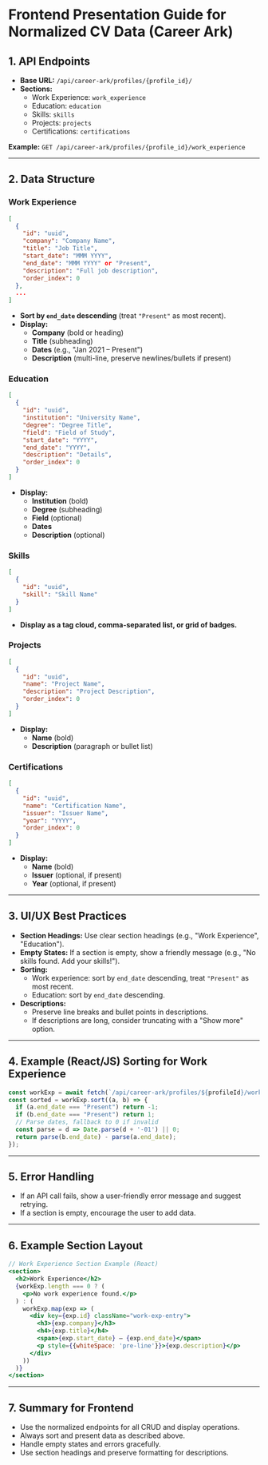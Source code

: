 # Frontend Presentation Guide for Normalized CV Data (Career Ark)

## 1. API Endpoints

- **Base URL:**  `/api/career-ark/profiles/{profile_id}/`
- **Sections:**
  - Work Experience: `work_experience`
  - Education: `education`
  - Skills: `skills`
  - Projects: `projects`
  - Certifications: `certifications`

**Example:**
`GET /api/career-ark/profiles/{profile_id}/work_experience`

---

## 2. Data Structure

### Work Experience
```json
[
  {
    "id": "uuid",
    "company": "Company Name",
    "title": "Job Title",
    "start_date": "MMM YYYY",
    "end_date": "MMM YYYY" or "Present",
    "description": "Full job description",
    "order_index": 0
  },
  ...
]
```
- **Sort by `end_date` descending** (treat `"Present"` as most recent).
- **Display:**
  - **Company** (bold or heading)
  - **Title** (subheading)
  - **Dates** (e.g., "Jan 2021 – Present")
  - **Description** (multi-line, preserve newlines/bullets if present)

### Education
```json
[
  {
    "id": "uuid",
    "institution": "University Name",
    "degree": "Degree Title",
    "field": "Field of Study",
    "start_date": "YYYY",
    "end_date": "YYYY",
    "description": "Details",
    "order_index": 0
  }
]
```
- **Display:**
  - **Institution** (bold)
  - **Degree** (subheading)
  - **Field** (optional)
  - **Dates**
  - **Description** (optional)

### Skills
```json
[
  {
    "id": "uuid",
    "skill": "Skill Name"
  }
]
```
- **Display as a tag cloud, comma-separated list, or grid of badges.**

### Projects
```json
[
  {
    "id": "uuid",
    "name": "Project Name",
    "description": "Project Description",
    "order_index": 0
  }
]
```
- **Display:**
  - **Name** (bold)
  - **Description** (paragraph or bullet list)

### Certifications
```json
[
  {
    "id": "uuid",
    "name": "Certification Name",
    "issuer": "Issuer Name",
    "year": "YYYY",
    "order_index": 0
  }
]
```
- **Display:**
  - **Name** (bold)
  - **Issuer** (optional, if present)
  - **Year** (optional, if present)

---

## 3. UI/UX Best Practices

- **Section Headings:** Use clear section headings (e.g., "Work Experience", "Education").
- **Empty States:** If a section is empty, show a friendly message (e.g., "No skills found. Add your skills!").
- **Sorting:**
  - Work experience: sort by `end_date` descending, treat `"Present"` as most recent.
  - Education: sort by `end_date` descending.
- **Descriptions:**
  - Preserve line breaks and bullet points in descriptions.
  - If descriptions are long, consider truncating with a "Show more" option.

---

## 4. Example (React/JS) Sorting for Work Experience

```js
const workExp = await fetch(`/api/career-ark/profiles/${profileId}/work_experience`).then(r => r.json());
const sorted = workExp.sort((a, b) => {
  if (a.end_date === "Present") return -1;
  if (b.end_date === "Present") return 1;
  // Parse dates, fallback to 0 if invalid
  const parse = d => Date.parse(d + '-01') || 0;
  return parse(b.end_date) - parse(a.end_date);
});
```

---

## 5. Error Handling

- If an API call fails, show a user-friendly error message and suggest retrying.
- If a section is empty, encourage the user to add data.

---

## 6. Example Section Layout

```jsx
// Work Experience Section Example (React)
<section>
  <h2>Work Experience</h2>
  {workExp.length === 0 ? (
    <p>No work experience found.</p>
  ) : (
    workExp.map(exp => (
      <div key={exp.id} className="work-exp-entry">
        <h3>{exp.company}</h3>
        <h4>{exp.title}</h4>
        <span>{exp.start_date} – {exp.end_date}</span>
        <p style={{whiteSpace: 'pre-line'}}>{exp.description}</p>
      </div>
    ))
  )}
</section>
```

---

## 7. Summary for Frontend
- Use the normalized endpoints for all CRUD and display operations.
- Always sort and present data as described above.
- Handle empty states and errors gracefully.
- Use section headings and preserve formatting for descriptions. 